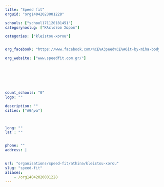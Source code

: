 ```yaml
---
title: "Speed fit"
orguid: "org14042020001228"

schools: ["school171120181451"]
categorynoslug: ["Κλειστού Χώρου"]

categories: ["kleistou-xorou"]


org_facebook: "https://www.facebook.com/%CE%A3peed%CE%A6it-by-miha-bodytec-ems/468215453312783"

org_website: ["www.speedfit.com.gr/"]







count_schools: "0"
logo: ""

description: ""
cities: ["Αθήνα"]



long: ""
lat : ""


phone: ""
address: |
    

url: "organisations/speed-fit/athina/kleistou-xorou"
slug: "speed-fit"
aliases:
    - /org14042020001228
---
```



